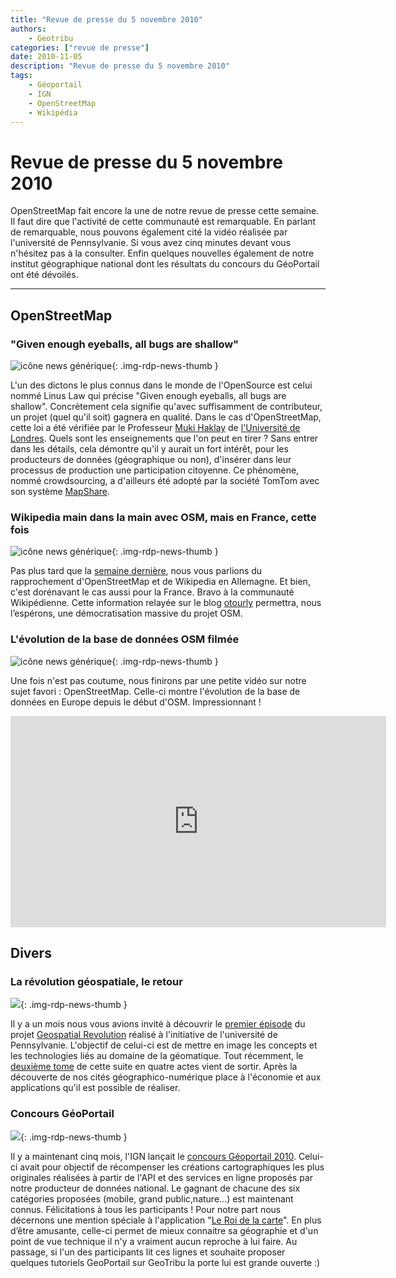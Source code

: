 ```yaml
---
title: "Revue de presse du 5 novembre 2010"
authors:
    - Geotribu
categories: ["revue de presse"]
date: 2010-11-05
description: "Revue de presse du 5 novembre 2010"
tags:
    - Géoportail
    - IGN
    - OpenStreetMap
    - Wikipédia
---
```


# Revue de presse du 5 novembre 2010

OpenStreetMap fait encore la une de notre revue de presse cette semaine. Il faut dire que l'activité de cette communauté est remarquable. En parlant de remarquable, nous pouvons également cité la vidéo réalisée par l'université de Pennsylvanie. Si vous avez cinq minutes devant vous n'hésitez pas à la consulter. Enfin quelques nouvelles également de notre institut géographique national dont les résultats du concours du GéoPortail ont été dévoilés.

----

## OpenStreetMap

### "Given enough eyeballs, all bugs are shallow"

![icône news générique](https://cdn.geotribu.fr/img/internal/icons-rdp-news/news.png "News Geotribu"){: .img-rdp-news-thumb }

L'un des dictons le plus connus dans le monde de l'OpenSource est celui nommé Linus Law qui précise "Given enough eyeballs, all bugs are shallow". Concrètement cela signifie qu'avec suffisamment de contributeur, un projet (quel qu'il soit) gagnera en qualité. Dans le cas d'OpenStreetMap, cette loi a été vérifiée par le Professeur [Muki Haklay](http://www2.cege.ucl.ac.uk/staff/staffpage.asp?StaffID=804) de [l'Université de Londres](http://www.ucl.ac.uk/). Quels sont les enseignements que l'on peut en tirer ? Sans entrer dans les détails, cela démontre qu'il y aurait un fort intérêt, pour les producteurs de données (géographique ou non), d'insérer dans leur processus de production une participation citoyenne. Ce phénomène, nommé crowdsourcing, a d'ailleurs été adopté par la société TomTom avec son système [MapShare](http://www.tomtom.com/page/mapshare).

### Wikipedia main dans la main avec OSM, mais en France, cette fois

![icône news générique](https://cdn.geotribu.fr/img/internal/icons-rdp-news/news.png "News Geotribu"){: .img-rdp-news-thumb }

Pas plus tard que la [semaine dernière](http://geotribu.net/node/303), nous vous parlions du rapprochement d'OpenStreetMap et de Wikipedia en Allemagne. Et bien, c'est dorénavant le cas aussi pour la France. Bravo à la communauté Wikipédienne. Cette information relayée sur le blog [otourly](http://otourly.wordpress.com/2010/10/29/open-street-maps-integre-aux-articles-de-wikipedia/) permettra, nous l’espérons, une démocratisation massive du projet OSM.

### L'évolution de la base de données OSM filmée

![icône news générique](https://cdn.geotribu.fr/img/internal/icons-rdp-news/news.png "News Geotribu"){: .img-rdp-news-thumb }

Une fois n'est pas coutume, nous finirons par une petite vidéo sur notre sujet favori : OpenStreetMap. Celle-ci montre l'évolution de la base de données en Europe depuis le début d'OSM. Impressionnant !

<iframe src="https://player.vimeo.com/video/16146087?title=0&amp;byline=0&amp;portrait=0" frameborder="0" width="601" height="338"></iframe>

## Divers

### La révolution géospatiale, le retour

![](https://cdn.geotribu.fr/img/geospatial_rev_proj_0.png){: .img-rdp-news-thumb }

Il y a un mois nous vous avions invité à découvrir le [premier épisode](http://geospatialrevolution.psu.edu/episode1) du projet [Geospatial Revolution](http://geospatialrevolution.psu.edu/) réalisé à l'initiative de l'université de Pennsylvanie. L'objectif de celui-ci est de mettre en image les concepts et les technologies liés au domaine de la géomatique. Tout récemment, le [deuxième tome](http://geospatialrevolution.psu.edu/episode2/chapter2) de cette suite en quatre actes vient de sortir. Après la découverte de nos cités géographico-numérique place à l'économie et aux applications qu'il est possible de réaliser.

### Concours GéoPortail

![](https://cdn.geotribu.fr/img/logos-icones/entreprises_association/ign.png){: .img-rdp-news-thumb }

Il y a maintenant cinq mois, l'IGN lançait le [concours Géoportail 2010](http://www.ign.fr/partage/api/concours2010/index.html). Celui-ci avait pour objectif de récompenser les créations cartographiques les plus originales réalisées à partir de l'API et des services en ligne proposés par notre producteur de données national. Le gagnant de chacune des six catégories proposées (mobile, grand public,nature...) est maintenant connus. Félicitations à tous les participants ! Pour notre part nous décernons une mention spéciale à l'application "[Le Roi de la carte](http://www.roidelacarte.fr/)". En plus d’être amusante, celle-ci permet de mieux connaitre sa géographie et d'un point de vue technique il n'y a vraiment aucun reproche à lui faire. Au passage, si l'un des participants lit ces lignes et souhaite proposer quelques tutoriels GeoPortail sur GeoTribu la porte lui est grande ouverte :)
